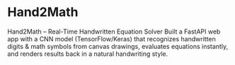 # Hand2Math
Hand2Math – Real-Time Handwritten Equation Solver Built a FastAPI web app with a CNN model (TensorFlow/Keras) that recognizes handwritten digits &amp; math symbols from canvas drawings, evaluates equations instantly, and renders results back in a natural handwriting style.

